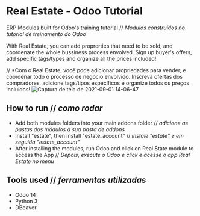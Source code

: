 # Real Estate - Odoo Tutorial
ERP Modules built for Odoo's training tutorial // *Modulos construídos no tutorial de treinamento do Odoo*

With Real Estate, you can add proprerties that need to be sold, and coordenate the whole bussiness process envolved. Sign up buyer's offers, add specific tags/types and organize all the prices included! 

// *Com o Real Estate, você pode adicionar propriedades para vender, e coordenar todo o processo de negócio envolvido. Inscreva ofertas dos compradores, adicione tags/tipos específicos e organize todos os preços incluídos!
![Captura de tela de 2021-09-01 14-06-47](https://user-images.githubusercontent.com/53411709/131713779-79b27678-bede-45d4-a9e2-e915a856f617.png)

## How to run // *como rodar*
- Add both modules folders into your main addons folder // *adicione as pastas dos módulos à sua pasta de addons*
- Install "estate", then install "estate_account" // *instale "estate" e em seguida "estate_account"*
- After installing the modules, run Odoo and click on Real State module to access the App // *Depois, execute o Odoo e click e acesse o app Real Estate no menu*
## Tools used // *ferramentas utilizadas*
- Odoo 14
- Python 3
- DBeaver
